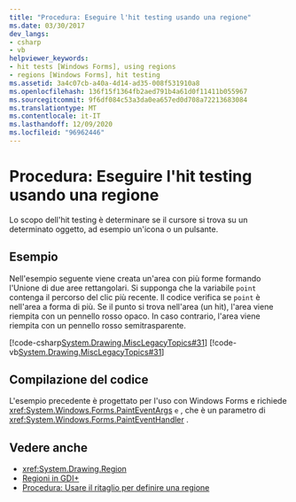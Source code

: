 ```yaml
---
title: "Procedura: Eseguire l'hit testing usando una regione"
ms.date: 03/30/2017
dev_langs:
- csharp
- vb
helpviewer_keywords:
- hit tests [Windows Forms], using regions
- regions [Windows Forms], hit testing
ms.assetid: 3a4c07cb-a40a-4d14-ad35-008f531910a8
ms.openlocfilehash: 136f15f1364fb2aed791b4a61d0f11411b055967
ms.sourcegitcommit: 9f6df084c53a3da0ea657ed0d708a72213683084
ms.translationtype: MT
ms.contentlocale: it-IT
ms.lasthandoff: 12/09/2020
ms.locfileid: "96962446"
---
```

# <a name="how-to-use-hit-testing-with-a-region"></a>Procedura: Eseguire l'hit testing usando una regione
Lo scopo dell'hit testing è determinare se il cursore si trova su un determinato oggetto, ad esempio un'icona o un pulsante.  
  
## <a name="example"></a>Esempio  
 Nell'esempio seguente viene creata un'area con più forme formando l'Unione di due aree rettangolari. Si supponga che la variabile `point` contenga il percorso del clic più recente. Il codice verifica se `point` è nell'area a forma di più. Se il punto si trova nell'area (un hit), l'area viene riempita con un pennello rosso opaco. In caso contrario, l'area viene riempita con un pennello rosso semitrasparente.  
  
 [!code-csharp[System.Drawing.MiscLegacyTopics#31](~/samples/snippets/csharp/VS_Snippets_Winforms/System.Drawing.MiscLegacyTopics/CS/Class1.cs#31)]
 [!code-vb[System.Drawing.MiscLegacyTopics#31](~/samples/snippets/visualbasic/VS_Snippets_Winforms/System.Drawing.MiscLegacyTopics/VB/Class1.vb#31)]  
  
## <a name="compiling-the-code"></a>Compilazione del codice  
 L'esempio precedente è progettato per l'uso con Windows Forms e richiede <xref:System.Windows.Forms.PaintEventArgs> `e` , che è un parametro di <xref:System.Windows.Forms.PaintEventHandler> .  
  
## <a name="see-also"></a>Vedere anche

- <xref:System.Drawing.Region>
- [Regioni in GDI+](regions-in-gdi.md)
- [Procedura: Usare il ritaglio per definire una regione](how-to-use-clipping-with-a-region.md)

